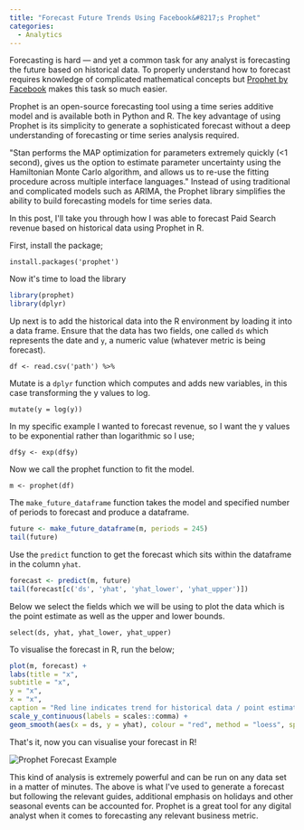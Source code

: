 ```yaml
---
title: "Forecast Future Trends Using Facebook&#8217;s Prophet"
categories:
  - Analytics
---
```

Forecasting is hard &mdash; and yet a common task for any analyst is forecasting the future based on historical data. To properly understand how to forecast requires knowledge of complicated mathematical concepts but [Prophet by Facebook](https://facebook.github.io/prophet/) makes this task so much easier.

Prophet is an open-source forecasting tool using a time series additive model and is available both in Python and R. The key advantage of using Prophet is its simplicity to generate a sophisticated forecast without a deep understanding of forecasting or time series analysis required.

"Stan performs the MAP optimization for parameters extremely quickly (<1 second), gives us the option to estimate parameter uncertainty using the Hamiltonian Monte Carlo algorithm, and allows us to re-use the fitting procedure across multiple interface languages." Instead of using traditional and complicated models such as ARIMA, the Prophet library simplifies the ability to build forecasting models for time series data.

In this post, I'll take you through how I was able to forecast Paid Search revenue based on historical data using Prophet in R.

First, install the package;

`install.packages('prophet')`

Now it's time to load the library

```r
library(prophet)
library(dplyr)
```

Up next is to add the historical data into the R environment by loading it into a data frame. Ensure that the data has two fields, one called `ds` which represents the date and `y`, a numeric value (whatever metric is being forecast).

`df <- read.csv('path') %>%`

Mutate is a `dplyr` function which computes and adds new variables, in this case transforming the y values to log.

`mutate(y = log(y))`

In my specific example I wanted to forecast revenue, so I want the y values to be exponential rather than logarithmic so I use;

`df$y <- exp(df$y)`

Now we call the prophet function to fit the model.

`m <- prophet(df)`

The `make_future_dataframe` function takes the model and specified number of periods to forecast and produce a dataframe.

```r
future <- make_future_dataframe(m, periods = 245)
tail(future)
```

Use the `predict` function to get the forecast which sits within the dataframe in the column `yhat`.

```r
forecast <- predict(m, future)
tail(forecast[c('ds', 'yhat', 'yhat_lower', 'yhat_upper')])
```

Below we select the fields which we will be using to plot the data which is the point estimate as well as the upper and lower bounds.

`select(ds, yhat, yhat_lower, yhat_upper)`

To visualise the forecast in R, run the below;

```r
plot(m, forecast) +
labs(title = "x",
subtitle = "x",
y = "x",
x = "x",
caption = "Red line indicates trend for historical data / point estimate for forecasts") +
scale_y_continuous(labels = scales::comma) +
geom_smooth(aes(x = ds, y = yhat), colour = "red", method = "loess", span = .1)
```

That's it, now you can visualise your forecast in R!

![Prophet Forecast Example](https://anthonypiccolo.xyz/assets/2018/05/prophet-forecast.jpg)

This kind of analysis is extremely powerful and can be run on any data set in a matter of minutes. The above is what I've used to generate a forecast but following the relevant guides, additional emphasis on holidays and other seasonal events can be accounted for. Prophet is a great tool for any digital analyst when it comes to forecasting any relevant business metric.
